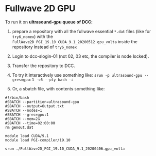 # Fullwave 2D GPU 
  
To run it on **ultrasound-gpu queue of DCC**:

1. prepare a repository with all the fullwave essential `*.dat` files (like for `try6_nomex`) with the `FullWave2D_PGI_19.10_CUDA_9.1_20200512.gpu_volta` inside the repository instead of `try6_nomex`

1. Login to dcc-slogin-01 (not 02, 03 etc, the compiler is node locked).

1. Transfer the repository to DCC.

1. To try it interactively use something like: `srun -p ultrasound-gpu --gres=gpu:1 -c6 --pty bash -i `

1. Or, a sbatch file, with contents something like:


```
#!/bin/bash
#SBATCH --partition=ultrasound-gpu
#SBATCH --output=Output.txt
#SBATCH --nodes=1
#SBATCH --gres=gpu:1
#SBATCH --mem=2G
#SBATCH --time=02:00:00
rm genout.dat

module load CUDA/9.1
module load PGI-compiler/19.10

srun ./FullWave2D_PGI_19.10_CUDA_9.1_20200406.gpu_volta
```

